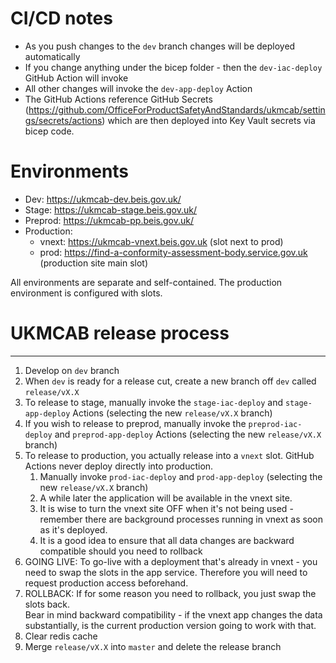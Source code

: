 # CI/CD notes
- As you push changes to the `dev` branch changes will be deployed automatically
- If you change anything under the bicep folder - then the `dev-iac-deploy` GitHub Action will invoke
- All other changes will invoke the `dev-app-deploy` Action
- The GitHub Actions reference GitHub Secrets (https://github.com/OfficeForProductSafetyAndStandards/ukmcab/settings/secrets/actions) which are then deployed into Key Vault secrets via bicep code.

# Environments
- Dev: https://ukmcab-dev.beis.gov.uk/
- Stage: https://ukmcab-stage.beis.gov.uk/
- Preprod: https://ukmcab-pp.beis.gov.uk/
- Production: 
	- vnext: https://ukmcab-vnext.beis.gov.uk (slot next to prod)
	- prod: https://find-a-conformity-assessment-body.service.gov.uk (production site main slot)

All environments are separate and self-contained.  The production environment is configured with slots.

# UKMCAB release process
---
1. Develop on `dev` branch
1. When `dev` is ready for a release cut, create a new branch off `dev` called `release/vX.X`
1. To release to stage, manually invoke the `stage-iac-deploy` and `stage-app-deploy` Actions (selecting the new `release/vX.X` branch)
1. If you wish to release to preprod, manually invoke the `preprod-iac-deploy` and `preprod-app-deploy` Actions (selecting the new `release/vX.X` branch)
1. To release to production, you actually release into a `vnext` slot.  GitHub Actions never deploy directly into production.
	1. Manually invoke `prod-iac-deploy` and `prod-app-deploy` (selecting the new `release/vX.X` branch)
	1. A while later the application will be available in the vnext site.
	1. It is wise to turn the vnext site OFF when it's not being used - remember there are background processes running in vnext as soon as it's deployed.
	1. It is a good idea to ensure that all data changes are backward compatible should you need to rollback
1. GOING LIVE: To go-live with a deployment that's already in vnext - you need to swap the slots in the app service.  Therefore you will need to request production access beforehand.
1. ROLLBACK: If for some reason you need to rollback, you just swap the slots back.  
Bear in mind backward compatibility - if the vnext app changes the data substantially, is the current production version going to work with that.
1. Clear redis cache
1. Merge `release/vX.X` into `master` and delete the release branch



